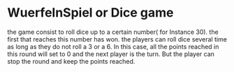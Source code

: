 # WuerfelnSpiel or Dice game
the game consist to roll dice up to a certain number( for Instance 30). 
the first that reaches this number has won.
the players can roll dice several time as long as they do not roll a 3 or a 6. In this case, all the points reached in this round will
set to 0 and the next player is the turn.
But the player can stop the round and keep the points reached. 
